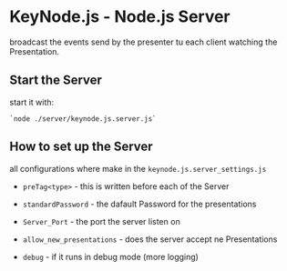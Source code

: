 # KeyNode.js - Node.js Server

broadcast the events send by the presenter tu each client watching the Presentation.

## Start the Server

start it with:

	`node ./server/keynode.js.server.js`

	
## How to set up the Server

all configurations where make in the `keynode.js.server_settings.js`

- `preTag<type>` - this is written before each <type> of the Server

- `standardPassword` - the dafault Password for the presentations

- `Server_Port` - the port the server listen on

- `allow_new_presentations` - does the server accept ne Presentations

- `debug` - if it runs in debug mode (more logging)